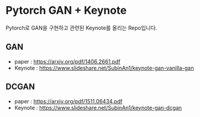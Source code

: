 # Pytorch GAN + Keynote 

Pytorch로 GAN을 구현하고 관련된 Keynote를 올리는 Repo입니다.

## GAN

- paper : https://arxiv.org/pdf/1406.2661.pdf
- Keynote : https://www.slideshare.net/SubinAn1/keynote-gan-vanilla-gan

## DCGAN

- paper : https://arxiv.org/pdf/1511.06434.pdf
- Keynote : https://www.slideshare.net/SubinAn1/keynote-gan-dcgan
